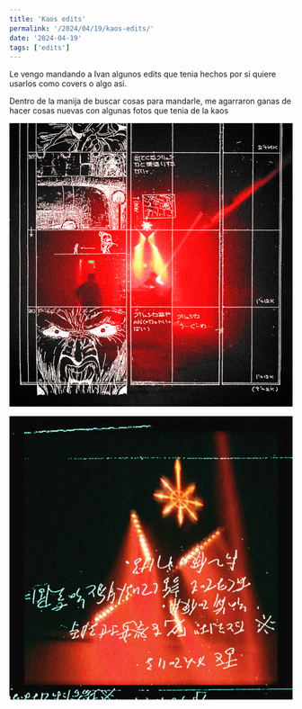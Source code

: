 ```yaml
---
title: 'Kaos edits'
permalink: '/2024/04/19/kaos-edits/'
date: '2024-04-19'
tags: ['edits']
---
```


Le vengo mandando a Ivan algunos edits que tenia hechos
por si quiere usarlos como covers o algo asi.

Dentro de la manija de buscar cosas para mandarle, 
me agarraron ganas de hacer cosas nuevas con algunas 
fotos que tenia de la kaos

![](2024041903.png)

![](2024041904.png)

